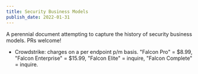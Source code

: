```yaml
---
title: Security Business Models
publish_date: 2022-01-31
---
```


A perennial document attempting to capture the history of security business models. PRs welcome!

- Crowdstrike: charges on a per endpoint p/m basis. "Falcon Pro" = $8.99, "Falcon Enterprise" = $15.99, "Falcon Elite" = inquire, "Falcon Complete" = inquire. 
